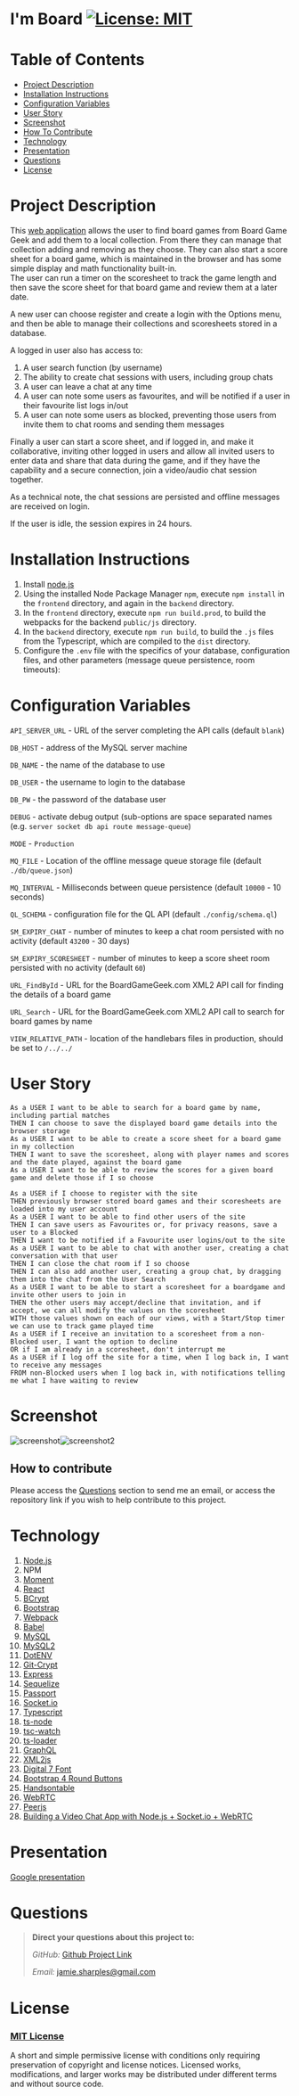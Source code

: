 # I'm Board      [![License: MIT](https://img.shields.io/badge/License-MIT-yellow.svg)](https://opensource.org/licenses/MIT)

# Table of Contents
- [Project Description](#project-description)
- [Installation Instructions](#installation-instructions)
- [Configuration Variables](#configuration-variables)
- [User Story](#user-story)
- [Screenshot](#screenshot)
- [How To Contribute](#how-to-contribute)
- [Technology](#technology)
- [Presentation](#presentation)
- [Questions](#questions)
- [License](#license)


# Project Description
This [web application](https://im-board-beta.herokuapp.com/) allows the user to find board games from Board Game Geek and add them to a local collection.  From there they can manage that
collection adding and removing as they choose.  They can also start a score sheet for a board game, which is maintained in the browser and has some simple display and math functionality built-in.  
The user can run a timer on the scoresheet to track the game length and then save the score sheet for that board game and review them at a later date.

A new user can choose register and create a login with the Options menu, and then be able to manage their collections and scoresheets stored in a database.

A logged in user also has access to:
1.  A user search function (by username)
2.  The ability to create chat sessions with users, including group chats
3.  A user can leave a chat at any time
4.  A user can note some users as favourites, and will be notified if a user in their favourite list logs in/out
5.  A user can note some users as blocked, preventing those users from invite them to chat rooms and sending them messages

Finally a user can start a score sheet, and if logged in, and make it collaborative, inviting other logged in users and allow all invited users to enter data and share that data during the game, and if they
have the capability and a secure connection, join a video/audio chat session together.

As a technical note, the chat sessions are persisted and offline messages are received on login.

If the user is idle, the session expires in 24 hours.

# Installation Instructions

1.  Install [node.js](http://nodejs.org)
2.  Using the installed Node Package Manager `npm`, execute `npm install`  in the `frontend` directory, and again in the `backend` directory.
3.  In the `frontend` directory, execute `npm run build.prod`, to build the webpacks for the backend `public/js` directory.
4.  In the `backend` directory, execute `npm run build`, to build the `.js` files from the Typescript, which are compiled to the `dist` directory.
5.  Configure the `.env` file with the specifics of your database, configuration files, and other parameters (message queue persistence, room timeouts):

# Configuration Variables

`API_SERVER_URL` - URL of the server completing the API calls (default `blank`)

`DB_HOST` - address of the MySQL server machine

`DB_NAME` - the name of the database to use

`DB_USER` - the username to login to the database

`DB_PW` - the password of the database user

`DEBUG` - activate debug output (sub-options are space separated names (e.g. `server socket db api route message-queue`)

`MODE` - `Production`

`MQ_FILE` - Location of the offline message queue storage file (default `./db/queue.json`)

`MQ_INTERVAL` - Milliseconds between queue persistence (default `10000` - 10 seconds)

`QL_SCHEMA` - configuration file for the QL API (default `./config/schema.ql`)

`SM_EXPIRY_CHAT` - number of minutes to keep a chat room persisted with no activity (default `43200` - 30 days)

`SM_EXPIRY_SCORESHEET` - number of minutes to keep a score sheet room persisted with no activity (default `60`)

`URL_FindById` - URL for the BoardGameGeek.com XML2 API call for finding the details of a board game

`URL_Search` - URL for the BoardGameGeek.com XML2 API call to search for board games by name 

`VIEW_RELATIVE_PATH` - location of the handlebars files in production, should be set to `/../../`

# User Story

```
As a USER I want to be able to search for a board game by name, including partial matches
THEN I can choose to save the displayed board game details into the browser storage
As a USER I want to be able to create a score sheet for a board game in my collection
THEN I want to save the scoresheet, along with player names and scores and the date played, against the board game
As a USER I want to be able to review the scores for a given board game and delete those if I so choose

As a USER if I choose to register with the site
THEN previously browser stored board games and their scoresheets are loaded into my user account
As a USER I want to be able to find other users of the site
THEN I can save users as Favourites or, for privacy reasons, save a user to a Blocked
THEN I want to be notified if a Favourite user logins/out to the site
As a USER I want to be able to chat with another user, creating a chat conversation with that user
THEN I can close the chat room if I so choose
THEN I can also add another user, creating a group chat, by dragging them into the chat from the User Search
As a USER I want to be able to start a scoresheet for a boardgame and invite other users to join in
THEN the other users may accept/decline that invitation, and if accept, we can all modify the values on the scoresheet
WITH those values shown on each of our views, with a Start/Stop timer we can use to track game played time
As a USER if I receive an invitation to a scoresheet from a non-Blocked user, I want the option to decline
OR if I am already in a scoresheet, don't interrupt me
As a USER if I log off the site for a time, when I log back in, I want to receive any messages
FROM non-Blocked users when I log back in, with notifications telling me what I have waiting to review
```

# Screenshot

![screenshot](./backend/public/img/screenshot1.png)![screenshot2](./backend/public/img/screenshot2.png)

## How to contribute

Please access the [Questions](#questions) section to send me an email, or access the repository link if you wish to help contribute to this project.


# Technology

1. [Node.js](http://nodejs.org)
2. NPM
4. [Moment](https://npmjs.com/package/moment)
5. [React](https://www.npmjs.com/package/react)
6. [BCrypt](https://www.npmjs.com/package/bcrypt)
7. [Bootstrap](https://getbootstrap.com/)
8. [Webpack](https://www.typescriptlang.org/)
9. [Babel](https://babeljs.io/)
10. [MySQL](https://www.mysql.com/)
11. [MySQL2](https://www.npmjs.com/package/mysql2)
12. [DotENV](https://www.npmjs.com/package/dotenv)
13. [Git-Crypt](https://github.com/AGWA/git-crypt)
14. [Express](https://www.npmjs.com/package/express)
15. [Sequelize](https://www.npmjs.com/package/sequelize)
16. [Passport](https://www.npmjs.com/package/passport)
17. [Socket.io](https://socket.io/)
18. [Typescript](https://www.typescriptlang.org/)
19. [ts-node](https://github.com/TypeStrong/ts-node)
20. [tsc-watch](https://www.npmjs.com/package/tsc-watch)
21. [ts-loader](https://github.com/TypeStrong/ts-loader)
22. [GraphQL](https://graphql.org/)
23. [XML2js](https://www.npmjs.com/package/xml2js)
24. [Digital 7 Font](http://www.styleseven.com/)
25. [Bootstrap 4 Round Buttons](https://www.geeksforgeeks.org/how-to-get-circular-buttons-in-bootstrap-4/)
26. [Handsontable](https://handsontable.com/)
27. [WebRTC](https://developer.mozilla.org/en-US/docs/Web/API/WebRTC_API)
28. [Peerjs](https://peerjs.com/)
29. [Building a Video Chat App with Node.js + Socket.io + WebRTC](https://levelup.gitconnected.com/building-a-video-chat-app-with-node-js-socket-io-webrtc-26f46b213017)    

# Presentation

[Google presentation](https://docs.google.com/presentation/d/e/2PACX-1vSBaqdvg4ZTpuB6GpLoLwKwSM5dcWEug-tOjSjeoyPgw2haPdZ1pLZzSmdO53QJc7D8F3QuIThFIwqG/pub?start=false&loop=false&delayms=10000)

# Questions

>  **Direct your questions about this project to:**
>
>  *GitHub:* [Github Project Link](https://github.com/jsharples777/im-board)
>
>  *Email:* [jamie.sharples@gmail.com](mailto:jamie.sharples@gmail.com)

# License

### [MIT License](https://opensource.org/licenses/MIT)
A short and simple permissive license with conditions only requiring preservation of copyright and license notices. Licensed works, modifications, and larger works may be distributed under different terms and without source code.
